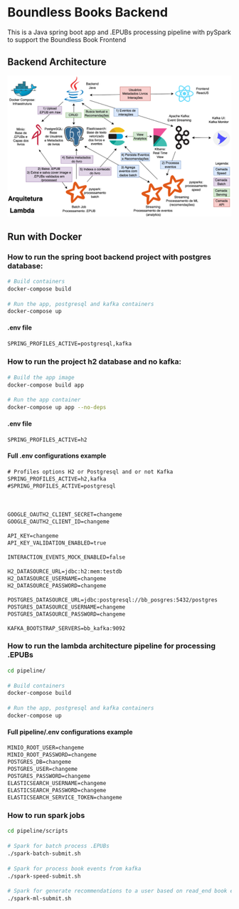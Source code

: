 # Boundless Books Backend
This is a Java spring boot app and .EPUBs processing pipeline with pySpark to support the Boundless Book Frontend 

## Backend Architecture
![arch](images/00_arq_att.png)

## Run with Docker

### How to run the spring boot backend project with postgres database:
```sh
# Build containers
docker-compose build

# Run the app, postgresql and kafka containers
docker-compose up
```

#### .env file
```SPRING_PROFILES_ACTIVE=postgresql,kafka```

### How to run the project h2 database and no kafka:
```sh
# Build the app image
docker-compose build app

# Run the app container
docker-compose up app --no-deps
```

#### .env file
```SPRING_PROFILES_ACTIVE=h2```

#### Full .env configurations example
```.dotenv
# Profiles options H2 or Postgresql and or not Kafka
SPRING_PROFILES_ACTIVE=h2,kafka
#SPRING_PROFILES_ACTIVE=postgresql



GOOGLE_OAUTH2_CLIENT_SECRET=changeme
GOOGLE_OAUTH2_CLIENT_ID=changeme

API_KEY=changeme
API_KEY_VALIDATION_ENABLED=true

INTERACTION_EVENTS_MOCK_ENABLED=false

H2_DATASOURCE_URL=jdbc:h2:mem:testdb
H2_DATASOURCE_USERNAME=changeme
H2_DATASOURCE_PASSWORD=changeme

POSTGRES_DATASOURCE_URL=jdbc:postgresql://bb_posgres:5432/postgres
POSTGRES_DATASOURCE_USERNAME=changeme
POSTGRES_DATASOURCE_PASSWORD=changeme

KAFKA_BOOTSTRAP_SERVERS=bb_kafka:9092
```


### How to run the lambda architecture pipeline for processing .EPUBs
```sh 
cd pipeline/

# Build containers
docker-compose build

# Run the app, postgresql and kafka containers
docker-compose up
```

#### Full pipeline/.env configurations example
```.dotenv
MINIO_ROOT_USER=changeme
MINIO_ROOT_PASSWORD=changeme
POSTGRES_DB=changeme
POSTGRES_USER=changeme
POSTGRES_PASSWORD=changeme
ELASTICSEARCH_USERNAME=changeme
ELASTICSEARCH_PASSWORD=changeme
ELASTICSEARCH_SERVICE_TOKEN=changeme
```

### How to run spark jobs

```sh
cd pipeline/scripts

# Spark for batch process .EPUBs
./spark-batch-submit.sh

# Spark for process book events from kafka 
./spark-speed-submit.sh

# Spark for generate recommendations to a user based on read_end book event 
./spark-ml-submit.sh
```
